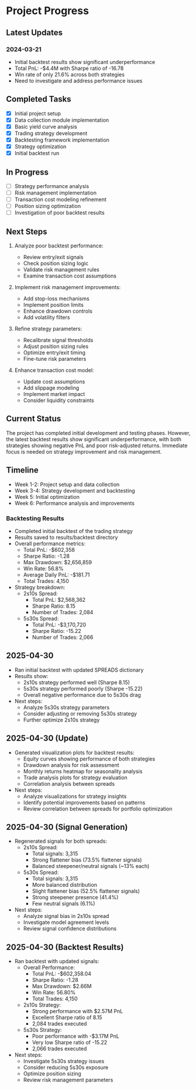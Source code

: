 # Project Progress

## Latest Updates
### 2024-03-21
- Initial backtest results show significant underperformance
- Total PnL: -$4.4M with Sharpe ratio of -16.78
- Win rate of only 21.6% across both strategies
- Need to investigate and address performance issues

## Completed Tasks
- [x] Initial project setup
- [x] Data collection module implementation
- [x] Basic yield curve analysis
- [x] Trading strategy development
- [x] Backtesting framework implementation
- [x] Strategy optimization
- [x] Initial backtest run

## In Progress
- [ ] Strategy performance analysis
- [ ] Risk management implementation
- [ ] Transaction cost modeling refinement
- [ ] Position sizing optimization
- [ ] Investigation of poor backtest results

## Next Steps
1. Analyze poor backtest performance:
   - Review entry/exit signals
   - Check position sizing logic
   - Validate risk management rules
   - Examine transaction cost assumptions

2. Implement risk management improvements:
   - Add stop-loss mechanisms
   - Implement position limits
   - Enhance drawdown controls
   - Add volatility filters

3. Refine strategy parameters:
   - Recalibrate signal thresholds
   - Adjust position sizing rules
   - Optimize entry/exit timing
   - Fine-tune risk parameters

4. Enhance transaction cost model:
   - Update cost assumptions
   - Add slippage modeling
   - Implement market impact
   - Consider liquidity constraints

## Current Status
The project has completed initial development and testing phases. However, the latest backtest results show significant underperformance, with both strategies showing negative PnL and poor risk-adjusted returns. Immediate focus is needed on strategy improvement and risk management.

## Timeline
- Week 1-2: Project setup and data collection
- Week 3-4: Strategy development and backtesting
- Week 5: Initial optimization
- Week 6: Performance analysis and improvements

### Backtesting Results
- Completed initial backtest of the trading strategy
- Results saved to results/backtest directory
- Overall performance metrics:
  - Total PnL: -$602,358
  - Sharpe Ratio: -1.28
  - Max Drawdown: $2,656,859
  - Win Rate: 56.8%
  - Average Daily PnL: -$181.71
  - Total Trades: 4,150
- Strategy breakdown:
  - 2s10s Spread:
    - Total PnL: $2,568,362
    - Sharpe Ratio: 8.15
    - Number of Trades: 2,084
  - 5s30s Spread:
    - Total PnL: -$3,170,720
    - Sharpe Ratio: -15.22
    - Number of Trades: 2,066

## 2025-04-30
- Ran initial backtest with updated SPREADS dictionary
- Results show:
  - 2s10s strategy performed well (Sharpe 8.15)
  - 5s30s strategy performed poorly (Sharpe -15.22)
  - Overall negative performance due to 5s30s drag
- Next steps:
  - Analyze 5s30s strategy parameters
  - Consider adjusting or removing 5s30s strategy
  - Further optimize 2s10s strategy

## 2025-04-30 (Update)
- Generated visualization plots for backtest results:
  - Equity curves showing performance of both strategies
  - Drawdown analysis for risk assessment
  - Monthly returns heatmap for seasonality analysis
  - Trade analysis plots for strategy evaluation
  - Correlation analysis between spreads
- Next steps:
  - Analyze visualizations for strategy insights
  - Identify potential improvements based on patterns
  - Review correlation between spreads for portfolio optimization

## 2025-04-30 (Signal Generation)
- Regenerated signals for both spreads:
  - 2s10s Spread:
    * Total signals: 3,315
    * Strong flattener bias (73.5% flattener signals)
    * Balanced steepener/neutral signals (~13% each)
  - 5s30s Spread:
    * Total signals: 3,315
    * More balanced distribution
    * Slight flattener bias (52.5% flattener signals)
    * Strong steepener presence (41.4%)
    * Few neutral signals (6.1%)
- Next steps:
  - Analyze signal bias in 2s10s spread
  - Investigate model agreement levels
  - Review signal confidence distributions

## 2025-04-30 (Backtest Results)
- Ran backtest with updated signals:
  - Overall Performance:
    * Total PnL: -$602,358.04
    * Sharpe Ratio: -1.28
    * Max Drawdown: $2.66M
    * Win Rate: 56.80%
    * Total Trades: 4,150
  - 2s10s Strategy:
    * Strong performance with $2.57M PnL
    * Excellent Sharpe ratio of 8.15
    * 2,084 trades executed
  - 5s30s Strategy:
    * Poor performance with -$3.17M PnL
    * Very low Sharpe ratio of -15.22
    * 2,066 trades executed
- Next steps:
  - Investigate 5s30s strategy issues
  - Consider reducing 5s30s exposure
  - Optimize position sizing
  - Review risk management parameters